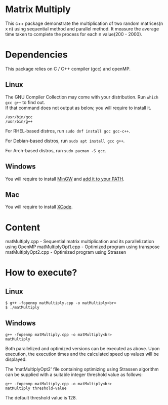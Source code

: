 # Matrix Multiply

This c++ package demonstrate the multiplication of two random matrices(n x n) using sequential method and parallel method. It measure the average time taken to complete the process for each n value(200 - 2000).

# Dependencies

This package relies on C / C++ compiler (gcc) and openMP.

## Linux

The GNU Compiler Collection may come with your distribution. Run `which gcc g++` to find out.<br>
If that command does not output as below, you will require to install it.
```shell
/usr/bin/gcc
/usr/bin/g++
```

For RHEL-based distros, run `sudo dnf install gcc gcc-c++`.

For Debian-based distros, run `sudo apt install gcc g++`.

For Arch-based distros, run `sudo pacman -S gcc`.

## Windows

You will require to install [MinGW](http://www.mingw.org/) and [add it to your PATH](https://www.howtogeek.com/118594/how-to-edit-your-system-path-for-easy-command-line-access/).

## Mac

You will require to install [XCode](https://developer.apple.com/xcode/).

# Content

matMultiply.cpp - Sequential matrix multiplication and its parallelization using OpenMP
matMultiplyOpt1.cpp - Optimized program using transpose
matMultiplyOpt2.cpp - Optimized program using Strassen 

# How to execute?

## Linux
```shell
$ g++ -fopenmp matMultiply.cpp -o matMultiply<br>
$ ./matMultiply
```

## Windows
```shell
g++ -fopenmp matMultiply.cpp -o matMultiply<br>
matMultiply
```

Both parallelized and optimized versions can be executed as above.
Upon execution, the execution times and the calculated speed up values will be displayed.

The 'matMultiplyOpt2' file containing optimizing using Strassen algorithm can be supplied with a suitable integer threshold value as follows:
```shell
g++ -fopenmp matMultiply.cpp -o matMultiply<br>
matMultiply threshold-value
```

The default threshold value is 128.

